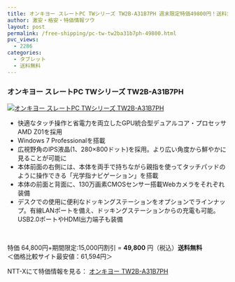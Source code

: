 ```yaml
---
title: オンキヨー スレートPC TWシリーズ TW2B-A31B7PH 週末限定特価49800円！送料無料！
author: 激安・格安・特価情報ツウ
layout: post
permalink: /free-shipping/pc-tw-tw2ba31b7ph-49800.html
pvc_views:
  - 2286
categories:
  - タブレット
  - 送料無料
---
```

### オンキヨー スレートPC TWシリーズ TW2B-A31B7PH

<div class="img-bg2 img_L">
  <a href="http://px.a8.net/svt/ejp?a8mat=ZYP6S+8IMA3E+S1Q+BWGDT&#038;a8ejpredirect=http://nttxstore.jp/_II_ON13924499" target="_blank" title="オンキヨー スレートPC TWシリーズ TW2B-A31B7PH" ><img border="0" alt="オンキヨー スレートPC TWシリーズ TW2B-A31B7PH" src="http://i2.wp.com/image.nttxstore.jp/l2_images/O/ON/ON13924499.jpg?w=120" data-recalc-dims="1" /></a>
</div>

<!--more-->

  * 快適なタッチ操作と省電力を両立したGPU統合型デュアルコア・プロセッサAMD Z01を採用
  * Windows 7 Professionalを搭載
  * 広視野角のIPS液晶(1、280×800ドット)を採用。より広い角度から鮮やかに見ることが可能に
  * 本体前面の右側には、本体を両手で持ちながら親指を使ってタッチパッドのように操作できる「光学指ナビゲーション」を搭載
  * 本体の前面と背面に、130万画素CMOSセンサー搭載Webカメラをそれぞれ装備
  * デスクでの使用に便利なドッキングステーションをオプションでラインナップ。有線LANポートを備え、ドッキングステーションからの充電も可能。USB2.0ポートやHDMI出力端子も装備

<br clear="all" />

特価 64,800円+期間限定:15,000円割引 = <span class="tokka-price"><strong>49,800</strong></span> 円（税込）**送料無料**  
＜価格比較サイト最安値：61,594円＞

NTT-Xにて特価情報を見る： <span class="fs150p"><a href="http://px.a8.net/svt/ejp?a8mat=ZYP6S+8IMA3E+S1Q+BWGDT&#038;a8ejpredirect=http://nttxstore.jp/_II_ON13924499" target="_blank">オンキヨー TW2B-A31B7PH</a></span>